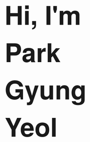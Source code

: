 <link href="http://fonts.cdnfonts.com/css/helvetica-neue-9" rel="stylesheet">
<div style="padding: 40px">
  <h1 style="font-family: 'Helvetica Neue', sans-serif; font-size: 6em;">Hi, I'm Park Gyung Yeol</h1>
</div>

